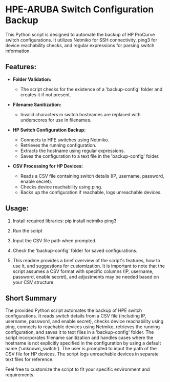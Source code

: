 # HPE-ARUBA Switch Configuration Backup

This Python script is designed to automate the backup of HP ProCurve switch configurations. It utilizes Netmiko for SSH connectivity, ping3 for device reachability checks, and regular expressions for parsing switch information.

## Features:

- **Folder Validation:**
  - The script checks for the existence of a 'backup-config' folder and creates it if not present.

- **Filename Sanitization:**
  - Invalid characters in switch hostnames are replaced with underscores for use in filenames.

- **HP Switch Configuration Backup:**
  - Connects to HPE switches using Netmiko.
  - Retrieves the running configuration.
  - Extracts the hostname using regular expressions.
  - Saves the configuration to a text file in the 'backup-config' folder.

- **CSV Processing for HP Devices:**
  - Reads a CSV file containing switch details (IP, username, password, enable secret).
  - Checks device reachability using ping.
  - Backs up the configuration if reachable, logs unreachable devices.

## Usage:

1. Install required libraries: pip install netmiko ping3

2. Run the script

3. Input the CSV file path when prompted.

4. Check the 'backup-config' folder for saved configurations.

5. This readme provides a brief overview of the script's features, how to use it, and suggestions for customization. It is important to note that the script assumes a CSV format with specific columns (IP, username, password, enable secret), and adjustments may be needed based on your CSV structure.

## Short Summary
The provided Python script automates the backup of HPE switch configurations. It reads switch details from a CSV file (including IP, username, password, and enable secret), checks device reachability using ping, connects to reachable devices using Netmiko, retrieves the running configuration, and saves it to text files in a 'backup-config' folder. The script incorporates filename sanitization and handles cases where the hostname is not explicitly specified in the configuration by using a default name ('unknown_switch'). The user is prompted to input the path of the CSV file for HP devices. The script logs unreachable devices in separate text files for reference.

Feel free to customize the script to fit your specific environment and requirements.



